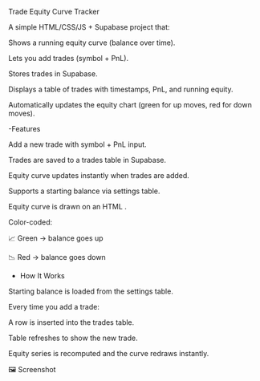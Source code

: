Trade Equity Curve Tracker

A simple HTML/CSS/JS + Supabase project that:

Shows a running equity curve (balance over time).

Lets you add trades (symbol + PnL).

Stores trades in Supabase.

Displays a table of trades with timestamps, PnL, and running equity.

Automatically updates the equity chart (green for up moves, red for down moves).

-Features

Add a new trade with symbol + PnL input.

Trades are saved to a trades table in Supabase.

Equity curve updates instantly when trades are added.

Supports a starting balance via settings table.

Equity curve is drawn on an HTML <canvas>.

Color-coded:

📈 Green → balance goes up

📉 Red → balance goes down


- How It Works

Starting balance is loaded from the settings table.

Every time you add a trade:

A row is inserted into the trades table.

Table refreshes to show the new trade.

Equity series is recomputed and the curve redraws instantly.

🖼 Screenshot
